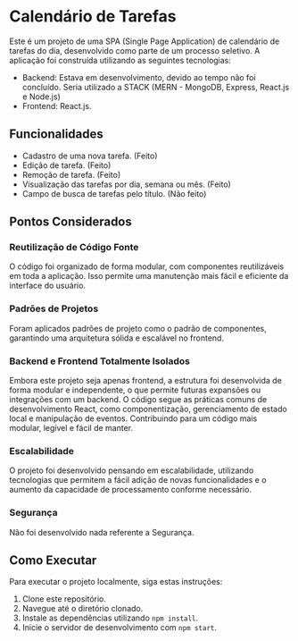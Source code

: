 # Calendário de Tarefas

Este é um projeto de uma SPA (Single Page Application) de calendário de tarefas do dia, desenvolvido como parte de um processo seletivo. A aplicação foi construída utilizando as seguintes tecnologias:

- Backend: Estava em desenvolvimento, devido ao tempo não foi concluído. Seria utilizado a STACK (MERN - MongoDB, Express, React.js e Node.js)
- Frontend: React.js.

## Funcionalidades

- Cadastro de uma nova tarefa. (Feito)
- Edição de tarefa. (Feito)
- Remoção de tarefa. (Feito)
- Visualização das tarefas por dia, semana ou mês. (Feito)
- Campo de busca de tarefas pelo título. (Não feito)

## Pontos Considerados

### Reutilização de Código Fonte

O código foi organizado de forma modular, com componentes reutilizáveis em toda a aplicação. Isso permite uma manutenção mais fácil e eficiente da interface do usuário.

### Padrões de Projetos

Foram aplicados padrões de projeto como o padrão de componentes, garantindo uma arquitetura sólida e escalável no frontend.

### Backend e Frontend Totalmente Isolados

Embora este projeto seja apenas frontend, a estrutura foi desenvolvida de forma modular e independente, o que permite futuras expansões ou integrações com um backend. O código segue as práticas comuns de desenvolvimento React, como componentização, gerenciamento de estado local e manipulação de eventos. Contribuindo para um código mais modular, legível e fácil de manter.

### Escalabilidade

O projeto foi desenvolvido pensando em escalabilidade, utilizando tecnologias que permitem a fácil adição de novas funcionalidades e o aumento da capacidade de processamento conforme necessário.

### Segurança

Não foi desenvolvido nada referente a Segurança.

## Como Executar

Para executar o projeto localmente, siga estas instruções:

1. Clone este repositório.
2. Navegue até o diretório clonado.
3. Instale as dependências utilizando `npm install`.
4. Inicie o servidor de desenvolvimento com `npm start`.

